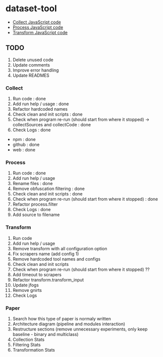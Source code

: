 # dataset-tool

* [Collect JavaScript code](./collect/README.md)
* [Process JavaScript code](./process/README.md)
* [Transform JavaScript code](./transform/README.md)

## TODO

1. Delete unused code
2. Update comments
3. Improve error handling
4. Update READMES


### Collect

1. Run code : done
2. Add run help / usage : done
4. Refactor hardcoded names
5. Check clean and init scripts : done
6. Check when program re-run (should start from where it stopped) -> collectSources and collectCode : done
7. Check Logs : done


* npm : done
* github : done
* web : done

### Process

1. Run code : done
2. Add run help / usage 
3. Rename files : done
4. Remove obfuscation filtering : done
5. Check clean and init scripts : done
6. Check when program re-run (should start from where it stopped) : done
7. Refactor process.filter
8. Check Logs : done
3. Add source to filename

### Transform

1. Run code
2. Add run help / usage 
3. Remove transform with all configuration option
4. Fix scrapers name (add config 1)
5. Remove hardcoded tool names and configs
6. Check clean and init scripts
6. Check when program re-run (should start from where it stopped) ??
7. Add timeout to scrapers
8. Refactor transform.transform_input
9. Update jfogs
10. Remove gnirts
11. Check Logs

### Paper

1. Search how this type of paper is normaly written
2. Architecture diagram (pipeline and modules interaction)
3. Restructure sections (remove unnecessary experiments, only keep baseline - binary and multiclass)
4. Collection Stats
5. Filtering Stats
6. Transformation Stats
